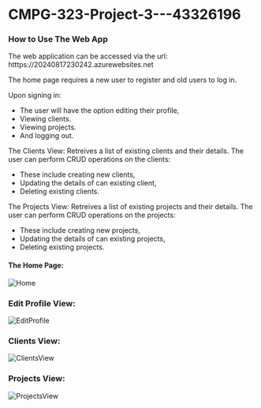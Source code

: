 # CMPG-323-Project-3---43326196

### How to Use The Web App
The web application can be accessed via the url: htttps://20240817230242.azurewebsites.net

The home page requires a new user to register and old users to log in.

Upon signing in:
- The user will have the option editing their profile,
- Viewing clients.
- Viewing projects.
- And logging out.

The Clients View:
Retreives a list of existing clients and their details.
The user can perform CRUD operations on the clients:
- These include creating new clients,
- Updating the details of can existing client,
- Deleting existing clients.

The Projects View:
Retreives a list of existing projects and their details.
The user can perform CRUD operations on the projects:
- These include creating new projects,
- Updating the details of can existing projects,
- Deleting existing projects.

#### The Home Page:
![Home](https://github.com/user-attachments/assets/50b4d948-18c2-4d8c-95ea-94208e207e3b)

### Edit Profile View:
![EditProfile](https://github.com/user-attachments/assets/c80cc487-bfe6-44b9-9c71-14fb41c2e1fe)

### Clients View:
![ClientsView](https://github.com/user-attachments/assets/08090efd-b821-4426-9726-744eb6dc5463)

### Projects View:
![ProjectsView](https://github.com/user-attachments/assets/0ab5a904-0508-4ced-9672-96396ae019ec)



